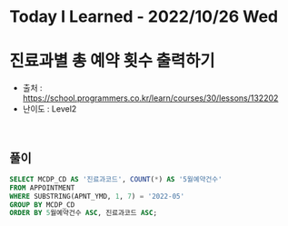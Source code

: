 # Today I Learned - 2022/10/26 Wed

# 진료과별 총 예약 횟수 출력하기
- 출처 : https://school.programmers.co.kr/learn/courses/30/lessons/132202
- 난이도 : Level2
<br>

## 풀이
```sql
SELECT MCDP_CD AS '진료과코드', COUNT(*) AS '5월예약건수'
FROM APPOINTMENT
WHERE SUBSTRING(APNT_YMD, 1, 7) = '2022-05'
GROUP BY MCDP_CD
ORDER BY 5월예약건수 ASC, 진료과코드 ASC;
```
